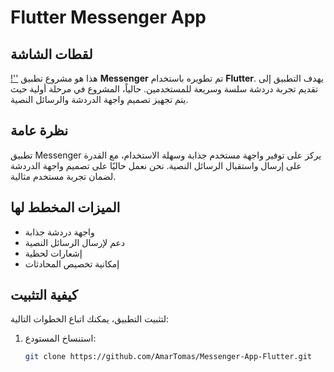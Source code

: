 # Flutter Messenger App
## لقطات الشاشة

[!''](https://github.com/user-attachments/assets/939f8512-b821-4095-9d2b-67849b29ecc8)
هذا هو مشروع تطبيق **Messenger** تم تطويره باستخدام **Flutter**. يهدف التطبيق إلى تقديم تجربة دردشة سلسة وسريعة للمستخدمين. حالياً، المشروع في مرحلة أولية حيث يتم تجهيز تصميم واجهة الدردشة والرسائل النصية.

## نظرة عامة

تطبيق Messenger يركز على توفير واجهة مستخدم جذابة وسهلة الاستخدام، مع القدرة على إرسال واستقبال الرسائل النصية. نحن نعمل حاليًا على تصميم واجهة الدردشة لضمان تجربة مستخدم مثالية.

## الميزات المخطط لها

- واجهة دردشة جذابة
- دعم لإرسال الرسائل النصية
- إشعارات لحظية
- إمكانية تخصيص المحادثات

## كيفية التثبيت

لتثبيت التطبيق، يمكنك اتباع الخطوات التالية:

1. استنساخ المستودع:
   ```bash
   git clone https://github.com/AmarTomas/Messenger-App-Flutter.git

